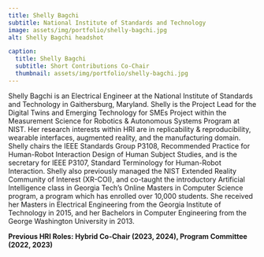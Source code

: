 ```yaml
---
title: Shelly Bagchi
subtitle: National Institute of Standards and Technology
image: assets/img/portfolio/shelly-bagchi.jpg
alt: Shelly Bagchi headshot

caption:
  title: Shelly Bagchi
  subtitle: Short Contributions Co-Chair
  thumbnail: assets/img/portfolio/shelly-bagchi.jpg
---
```


Shelly Bagchi is an Electrical Engineer at the National Institute of Standards and Technology in Gaithersburg, Maryland.  Shelly is the Project Lead for the Digital Twins and Emerging Technology for SMEs Project within the Measurement Science for Robotics & Autonomous Systems Program at NIST.  Her research interests within HRI are in replicability & reproducibility, wearable interfaces, augmented reality, and the manufacturing domain.  Shelly chairs the IEEE Standards Group P3108,  Recommended Practice for Human-Robot Interaction Design of Human Subject Studies, and is the secretary for IEEE P3107, Standard Terminology for Human-Robot Interaction.  Shelly also previously managed the NIST Extended Reality Community of Interest (XR-COI), and co-taught the introductory Artificial Intelligence class in Georgia Tech’s Online Masters in Computer Science program, a program which has enrolled over 10,000 students.  She received her Masters in Electrical Engineering from the Georgia Institute of Technology in 2015, and her Bachelors in Computer Engineering from the George Washington University in 2013. 

**Previous HRI Roles:  Hybrid Co-Chair (2023, 2024), Program Committee (2022, 2023)**